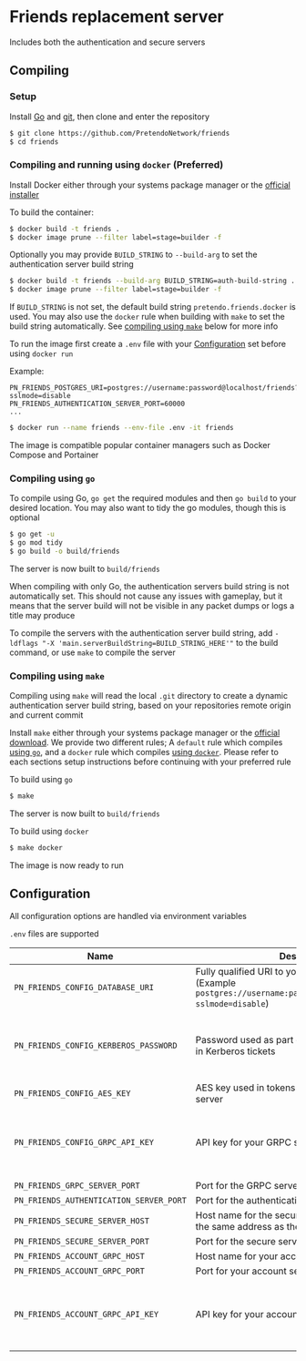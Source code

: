 # Friends replacement server
Includes both the authentication and secure servers

## Compiling

### Setup
Install [Go](https://go.dev/doc/install) and [git](https://git-scm.com/downloads), then clone and enter the repository

```bash
$ git clone https://github.com/PretendoNetwork/friends
$ cd friends
```

### Compiling and running using `docker` (Preferred)
Install Docker either through your systems package manager or the [official installer](https://docs.docker.com/get-docker/)

To build the container:

```bash
$ docker build -t friends .
$ docker image prune --filter label=stage=builder -f
```
Optionally you may provide `BUILD_STRING` to `--build-arg` to set the authentication server build string

```bash
$ docker build -t friends --build-arg BUILD_STRING=auth-build-string .
$ docker image prune --filter label=stage=builder -f
```
If `BUILD_STRING` is not set, the default build string `pretendo.friends.docker` is used. You may also use the `docker` rule when building with `make` to set the build string automatically. See [compiling using `make`](#compiling-using-make) below for more info

To run the image first create a `.env` file with your [Configuration](#configuration) set before using `docker run`

Example:
```
PN_FRIENDS_POSTGRES_URI=postgres://username:password@localhost/friends?sslmode=disable
PN_FRIENDS_AUTHENTICATION_SERVER_PORT=60000
...
```

```bash
$ docker run --name friends --env-file .env -it friends
```

The image is compatible popular container managers such as Docker Compose and Portainer

### Compiling using `go`
To compile using Go, `go get` the required modules and then `go build` to your desired location. You may also want to tidy the go modules, though this is optional

```bash
$ go get -u
$ go mod tidy
$ go build -o build/friends
```

The server is now built to `build/friends`

When compiling with only Go, the authentication servers build string is not automatically set. This should not cause any issues with gameplay, but it means that the server build will not be visible in any packet dumps or logs a title may produce

To compile the servers with the authentication server build string, add `-ldflags "-X 'main.serverBuildString=BUILD_STRING_HERE'"` to the build command, or use `make` to compile the server

### Compiling using `make`
Compiling using `make` will read the local `.git` directory to create a dynamic authentication server build string, based on your repositories remote origin and current commit

Install `make` either through your systems package manager or the [official download](https://www.gnu.org/software/make/). We provide two different rules; A `default` rule which compiles [using `go`](#compiling-using-go), and a `docker` rule which compiles [using `docker`](#compiling-and-running-using-docker-preferred). Please refer to each sections setup instructions before continuing with your preferred rule

To build using `go`

```bash
$ make
```

The server is now built to `build/friends`

To build using `docker`

```bash
$ make docker
```

The image is now ready to run

## Configuration
All configuration options are handled via environment variables

`.env` files are supported

| Name                                    | Description                                                                                                            | Required                                      |
|-----------------------------------------|------------------------------------------------------------------------------------------------------------------------|-----------------------------------------------|
| `PN_FRIENDS_CONFIG_DATABASE_URI`        | Fully qualified URI to your Postgres server (Example `postgres://username:password@localhost/friends?sslmode=disable`) | Yes                                           |
| `PN_FRIENDS_CONFIG_KERBEROS_PASSWORD`   | Password used as part of the internal server data in Kerberos tickets                                                  | No (Default password `password` will be used) |
| `PN_FRIENDS_CONFIG_AES_KEY`             | AES key used in tokens provided by the account server                                                                  | Yes                                           |
| `PN_FRIENDS_CONFIG_GRPC_API_KEY`        | API key for your GRPC server                                                                                           | No (Assumed to be an open gRPC API)           |
| `PN_FRIENDS_GRPC_SERVER_PORT`           | Port for the GRPC server                                                                                               | Yes                                           |
| `PN_FRIENDS_AUTHENTICATION_SERVER_PORT` | Port for the authentication server                                                                                     | Yes                                           |
| `PN_FRIENDS_SECURE_SERVER_HOST`         | Host name for the secure server (should point to the same address as the authentication server)                        | Yes                                           |
| `PN_FRIENDS_SECURE_SERVER_PORT`         | Port for the secure server                                                                                             | Yes                                           |
| `PN_FRIENDS_ACCOUNT_GRPC_HOST`          | Host name for your account server gRPC service                                                                         | Yes                                           |
| `PN_FRIENDS_ACCOUNT_GRPC_PORT`          | Port for your account server gRPC service                                                                              | Yes                                           |
| `PN_FRIENDS_ACCOUNT_GRPC_API_KEY`       | API key for your account server gRPC service                                                                           | No (Assumed to be an open gRPC API)           |
